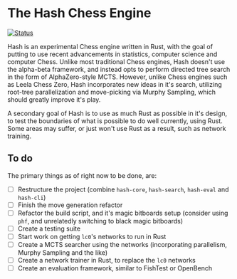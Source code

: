 # The Hash Chess Engine

[![Status](https://github.com/miestrode/hash/workflows/Rust/badge.svg)](https://github.com/miestrode/hash/actions)

Hash is an experimental Chess engine written in Rust, with the goal of putting to use recent advancements in statistics, computer science and computer Chess.
Unlike most traditional Chess engines, Hash doesn't use the alpha-beta framework, and instead opts to perform directed tree search in the form of AlphaZero-style MCTS. However, unlike Chess engines such as Leela Chess Zero, Hash incorporates new ideas in it's search, utilizing root-tree parallelization and move-picking via Murphy Sampling, which should greatly improve it's play.

A secondary goal of Hash is to use as much Rust as possible in it's design, to test the boundaries of what is possible to do well currently, using Rust. Some areas may suffer, or just won't use Rust as a result, such as network training.

## To do

The primary things as of right now to be done, are:

- [ ] Restructure the project (combine `hash-core`, `hash-search`, `hash-eval` and `hash-cli`)
- [ ] Finish the move generation refactor
- [ ] Refactor the build script, and it's magic bitboards setup (consider using `phf`, and unrelatedly switching to
  black
  magic bitboards)
- [ ] Create a testing suite
- [ ] Start work on getting `lc0`'s networks to run in Rust
- [ ] Create a MCTS searcher using the networks (incorporating parallelism, Murphy Sampling and the like)
- [ ] Create a network trainer in Rust, to replace the `lc0` networks
- [ ] Create an evaluation framework, similar to FishTest or OpenBench